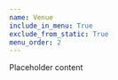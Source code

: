 ```yaml
---
name: Venue
include_in_menu: True
exclude_from_static: True
menu_order: 2
---
```


Placeholder content